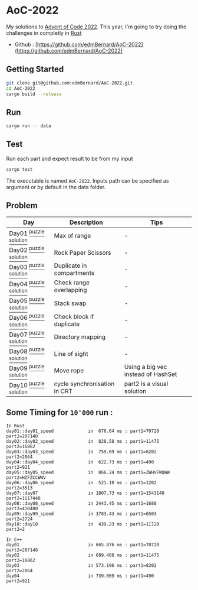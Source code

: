 # AoC-2022

My solutions to [Advent of Code 2022](https://adventofcode.com/). This year, I'm going to try doing the challenges in completly in [Rust](https://www.rust-lang.org/)

- Github : [https://github.com/edmBernard/AoC-2022](https://github.com/edmBernard/AoC-2022)

## Getting Started

```bash
git clone git@github.com:edmBernard/AoC-2022.git
cd AoC-2022
cargo build --release
```

## Run

```bash
cargo run -- data
```

## Test

Run each part and expect result to be from my input
```bash
cargo test
```

The executable is named `AoC-2022`. Inputs path can be specified as argument or by default in the data folder.

## Problem

| Day   | Description                | Tips  |
|--     |--                          |--     |
| Day01 [<sup>puzzle</sup>](https://adventofcode.com/2022/day/1 ) [<sup>solution</sup>](src/days/day01.rs) | Max of range                 | -     |
| Day02 [<sup>puzzle</sup>](https://adventofcode.com/2022/day/2 ) [<sup>solution</sup>](src/days/day02.rs) | Rock Paper Scissors          | -     |
| Day03 [<sup>puzzle</sup>](https://adventofcode.com/2022/day/3 ) [<sup>solution</sup>](src/days/day03.rs) | Duplicate in compartments    | -     |
| Day04 [<sup>puzzle</sup>](https://adventofcode.com/2022/day/4 ) [<sup>solution</sup>](src/days/day04.rs) | Check range overlapping      | -     |
| Day05 [<sup>puzzle</sup>](https://adventofcode.com/2022/day/5 ) [<sup>solution</sup>](src/days/day05.rs) | Stack swap                   | -     |
| Day06 [<sup>puzzle</sup>](https://adventofcode.com/2022/day/6 ) [<sup>solution</sup>](src/days/day06.rs) | Check block if duplicate     | -     |
| Day07 [<sup>puzzle</sup>](https://adventofcode.com/2022/day/7 ) [<sup>solution</sup>](src/days/day07.rs) | Directory mapping            | -     |
| Day08 [<sup>puzzle</sup>](https://adventofcode.com/2022/day/8 ) [<sup>solution</sup>](src/days/day08.rs) | Line of sight                | -     |
| Day09 [<sup>puzzle</sup>](https://adventofcode.com/2022/day/9 ) [<sup>solution</sup>](src/days/day09.rs) | Move rope                    | Using a big vec instead of HashSet |
| Day10 [<sup>puzzle</sup>](https://adventofcode.com/2022/day/10) [<sup>solution</sup>](src/days/day10.rs) | cycle synchronisation in CRT | part2 is a visual solution  |



## Some Timing for `10'000` run :

```
In Rust
day01::day01_speed             in  676.64 ms : part1=70720      part2=207148
day02::day02_speed             in  828.58 ms : part1=11475      part2=16862
day03::day03_speed             in  759.69 ms : part1=8202       part2=2864
day04::day04_speed             in  622.73 ms : part1=490        part2=921
day05::day05_speed             in  866.24 ms : part1=ZWHVFWQWW  part2=HZFZCCWWV
day06::day06_speed             in  521.10 ms : part1=1282       part2=3513
day07::day07                   in 1807.73 ms : part1=1543140    part2=1117448
day08::day08_speed             in 2443.45 ms : part1=1688       part2=410400
day09::day09_speed             in 3783.43 ms : part1=6503       part2=2724
day10::day10                   in  439.23 ms : part1=11720      part2=2

In C++
day01                          in 665.876 ms : part1=70720      part2=207148
day02                          in 689.468 ms : part1=11475      part2=16862
day03                          in 573.196 ms : part1=8202       part2=2864
day04                          in 739.069 ms : part1=490        part2=921
```